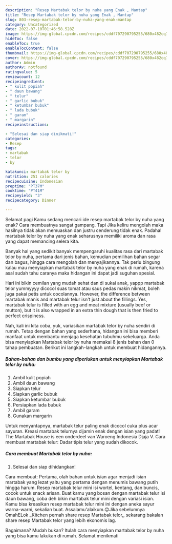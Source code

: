 ```yaml
---
description: "Resep Martabak telor by nuha yang Enak , Mantap"
title: "Resep Martabak telor by nuha yang Enak , Mantap"
slug: 803-resep-martabak-telor-by-nuha-yang-enak-mantap
category: Uncategorized
date: 2022-07-10T01:46:58.528Z
image: https://img-global.cpcdn.com/recipes/cddf707290795255/680x482cq70/martabak-telor-by-nuha-foto-resep-utama.jpg
hideToc: false
enableToc: true
enableTocContent: false
thumbnail: https://img-global.cpcdn.com/recipes/cddf707290795255/680x482cq70/martabak-telor-by-nuha-foto-resep-utama.jpg
cover: https://img-global.cpcdn.com/recipes/cddf707290795255/680x482cq70/martabak-telor-by-nuha-foto-resep-utama.jpg
author: Admin
authorAv: notfound
ratingvalue: 5
reviewcount: 12
recipeingredient:
- " kulit popiah"
- " daun bawang"
- " telur"
- " garlic bubuk"
- " ketumbar bubuk"
- " lada bubuk"
- " garam"
- " margarin"
recipeinstructions:

- "Selesai dan siap dinikmati!"
categories:
- Resep
tags:
- martabak
- telor
- by

katakunci: martabak telor by 
nutrition: 251 calories
recipecuisine: Indonesian
preptime: "PT37M"
cooktime: "PT41M"
recipeyield: "3"
recipecategory: Dinner

---
```



Selamat pagi Kamu sedang mencari ide resep martabak telor by nuha yang enak? Cara membuatnya sangat gampang. Tapi Jika keliru mengolah maka hasilnya tidak akan memuaskan dan justru cenderung tidak enak. Padahal martabak telor by nuha yang enak seharusnya memiliki aroma dan rasa yang dapat memancing selera kita.


Banyak hal yang sedikit banyak mempengaruhi kualitas rasa dari martabak telor by nuha, pertama dari jenis bahan, kemudian pemilihan bahan segar dan bagus, hingga cara mengolah dan menyajikannya. Tak perlu bingung kalau mau menyiapkan martabak telor by nuha yang enak di rumah, karena asal sudah tahu caranya maka hidangan ini dapat jadi suguhan spesial.

Hari ini bikin cemilan yang mudah sehat dan di sukai anak, yappp martabak telor yummyyyy dicocol suas tomat atau saus pedas makin nikmat, boleh juga pakai petis untuk cocolannya. However, the difference between martabak manis and martabak telur isn&#39;t just about the fillings. Yes, martabak telur is filled with an egg and meat mixture (usually beef or mutton), but it is also wrapped in an extra thin dough that is then fried to perfect crispiness.


Nah, kali ini kita coba, yuk, variasikan martabak telor by nuha sendiri di rumah. Tetap dengan bahan yang sederhana, hidangan ini bisa memberi manfaat untuk membantu menjaga kesehatan tubuhmu sekeluarga. Anda bisa menyiapkan Martabak telor by nuha memakai 8 jenis bahan dan 0 tahap pembuatan. Berikut ini langkah-langkah untuk membuat hidangannya.

<!--inarticleads1-->

##### Bahan-bahan dan bumbu yang diperlukan untuk menyiapkan Martabak telor by nuha:

1. Ambil  kulit popiah
1. Ambil  daun bawang
1. Siapkan  telur
1. Siapkan  garlic bubuk
1. Siapkan  ketumbar bubuk
1. Persiapkan  lada bubuk
1. Ambil  garam
1. Gunakan  margarin


Untuk menyantapnya, martabak telur paling enak dicocol cuka plus acar sayuran. Kreasi martabak telurnya dijamin enak dengan isian yang padat! The Martabak House is een onderdeel van Waroeng Indonesia Djaja V. Cara membuat martabak telur: Dadar tipis telur yang sudah dikocok. 

<!--inarticleads2-->

##### Cara membuat Martabak telor by nuha:


1. Selesai dan siap dihidangkan!

Cara membuat: Pertama, olah bahan untuk isian agar menjadi isian martabak yang lezat yaitu yang pertama dengan menumis bawang putih hingga harum. Resep martabak telur mini isi wortel, kentang, dan buncis, cocok untuk snack arisan. Buat kamu yang bosan dengan martabak telur isi daun bawang, coba deh bikin martabak telur mini dengan variasi isian. Kamu bisa kreasikan resep martabak telur mini ini dengan aneka sayur warna-warni, sekalian buat. Assalamu&#39;alaikum.😊Jika sebelumnya OmahELok _Kitchen pernah share resep Martabak telor,, sekarang bakalan share resep Martabak telor yang lebih ekonomis lag. 

Bagaimana? Mudah bukan? Itulah cara menyiapkan martabak telor by nuha yang bisa kamu lakukan di rumah. Selamat menikmati
